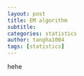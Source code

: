 ```yaml
---
layout: post
title: EM algorithm
subtitle:
categories: statistics
author: tangha1004
tags: [statistics]
---
```


hehe